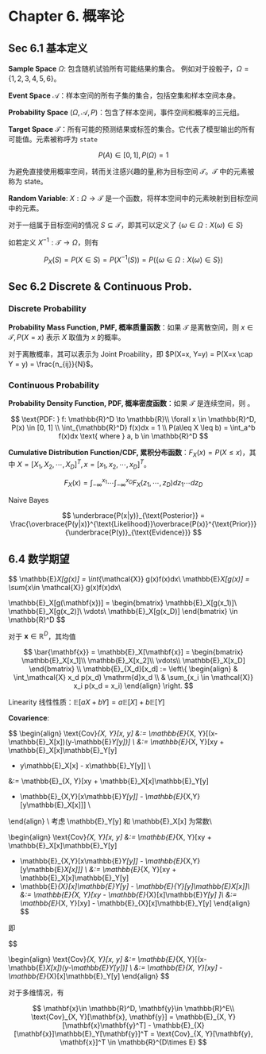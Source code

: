 # Chapter 6. 概率论

## Sec 6.1 基本定义

**Sample Space** $\Omega$: 包含随机试验所有可能结果的集合。
例如对于投骰子，$\Omega = \{1, 2, 3, 4, 5, 6\}$。

**Event Space** $\mathcal{A}$：样本空间的所有子集的集合，包括空集和样本空间本身。

**Probability Space** $(\Omega, \mathcal{A}, P)$：包含了样本空间，事件空间和概率的三元组。



**Target Space** $\mathcal{T}$：所有可能的预测结果或标签的集合。它代表了模型输出的所有可能值。元素被称呼为 `state`

$$
P(A)\in [0, 1], P(\Omega) = 1
$$

为避免直接使用概率空间，转而关注感兴趣的量,称为目标空间 $\mathcal{T}$。$\mathcal{T}$ 中的元素被称为 state。

**Random Variable**: $X: \Omega \rightarrow \mathcal{T}$ 是一个函数，将样本空间中的元素映射到目标空间中的元素。

对于一组属于目标空间的情况 $S\subseteq \mathcal{T}$，即其可以定义了 $\{\omega \in \Omega: X(\omega)\in S\}$

如若定义 $X^{-1}: \mathcal{T} \to \Omega$，则有

$$
P_X(S) = P(X \in S) = P(X^{-1}(S)) = P(\{\omega \in \Omega: X(\omega)\in S\})
$$

## Sec 6.2 Discrete & Continuous Prob.

### Discrete Probability

**Probability Mass Function, PMF, 概率质量函数**：如果 $\mathcal{T}$ 是离散空间，则 $x\in \mathcal{T}, P(X= x)$ 表示 $X$ 取值为 $x$ 的概率。

对于离散概率，其可以表示为 Joint Proability，即 $P(X=x, Y=y) = P(X=x \cap Y = y) = \frac{n_{ij}}{N}$。

### Continuous Probability

**Probability Density Function, PDF, 概率密度函数**：如果 $\mathcal{T}$ 是连续空间，则 。


$$
\text{PDF: } f: \mathbb{R}^D \to \mathbb{R}\\
\forall x \in \mathbb{R}^D, P(x) \in [0, 1] \\
\int_{\mathbb{R}^D} f(x)dx = 1 \\
P(a\leq X \leq b) = \int_a^b f(x)dx \text{  where  } a, b \in \mathbb{R}^D
$$


**Cumulative Distribution Function/CDF, 累积分布函数**：$F_X(x) = P(X\leq x)$，其中 $X = [X_1, X_2, \cdots, X_D]^T, x = [x_1, x_2, \cdots, x_D]^T$。

$$
F_X(x) = \int_{-\infty}^{x_1}\cdots\int_{-\infty}^{x_D} F_X(z_1, \cdots, z_D)dz_1\cdots dz_D
$$

Naive Bayes

$$
\underbrace{P(x|y)}_{\text{Posterior}} = \frac{\overbrace{P(y|x)}^{\text{Likelihood}}\overbrace{P(x)}^{\text{Prior}}}{\underbrace{P(y)}_{\text{Evidence}}}
$$

## 6.4 数学期望

$$
\mathbb{E}_X[g(x)] = \int_{\mathcal{X}} g(x)f(x)dx\\
\mathbb{E}_X[g(x)] = \sum_{x\in \mathcal{X}} g(x)f(x)dx\\


\mathbb{E}_X[g(\mathbf{x})] = \begin{bmatrix}
\mathbb{E}_X[g(x_1)]\\
\mathbb{E}_X[g(x_2)]\\
\vdots\\
\mathbb{E}_X[g(x_D)]
\end{bmatrix}
\in \mathbb{R}^D
$$

对于 $\mathbf{x} \in \mathbb{R}^D$，其均值

$$
\bar{\mathbf{x}} = 
\mathbb{E}_X[\mathbf{x}] = \begin{bmatrix}
\mathbb{E}_X[x_1]\\
\mathbb{E}_X[x_2]\\
\vdots\\
\mathbb{E}_X[x_D]
\end{bmatrix}
\\
\mathbb{E}_{X_d}[x_d] := \left\{
\begin{align}
& \int_\mathcal{X} x_d p(x_d) \mathrm{d}x_d \\
& \sum_{x_i \in \mathcal{X}} x_i p(x_d = x_i)
\end{align}
\right.
$$

Linearity 线性性质：$\mathbb{E}[aX + bY] = a\mathbb{E}[X] + b\mathbb{E}[Y]$

**Covarience**: 

$$
\begin{align}
\text{Cov}_{X, Y}[x, y] &:= \mathbb{E}_{X, Y}[(x-\mathbb{E}_X[x])(y-\mathbb{E}_Y[y])] \\
&:= \mathbb{E}_{X, Y}[xy + \mathbb{E}_X[x]\mathbb{E}_Y[y]
- y\mathbb{E}_X[x]  - x\mathbb{E}_Y[y]] \\

&:= \mathbb{E}_{X, Y}[xy + \mathbb{E}_X[x]\mathbb{E}_Y[y]
- \mathbb{E}_{X,Y}[x\mathbb{E}_Y[y]] - \mathbb{E}_{X,Y}[y\mathbb{E}_X[x]]] \\

\end{align}
\\
考虑 \mathbb{E}_Y[y] 和 \mathbb{E}_X[x] 为常数\\

\begin{align}
\text{Cov}_{X, Y}[x, y] 
&:= \mathbb{E}_{X, Y}[xy + \mathbb{E}_X[x]\mathbb{E}_Y[y]
- \mathbb{E}_{X,Y}[x\mathbb{E}_Y[y]] - \mathbb{E}_{X,Y}[y\mathbb{E}_X[x]]] \\
&:= \mathbb{E}_{X, Y}[xy + \mathbb{E}_X[x]\mathbb{E}_Y[y]
- \mathbb{E}_{X}[x]\mathbb{E}_Y[y] - \mathbb{E}_{Y}[y]\mathbb{E}_X[x]]\\
&:= \mathbb{E}_{X, Y}[xy - \mathbb{E}_{X}[x]\mathbb{E}_Y[y] ]\\
&:= \mathbb{E}_{X, Y}[xy] - \mathbb{E}_{X}[x]\mathbb{E}_Y[y]
\end{align}
$$

即

$$

\begin{align}
\text{Cov}_{X, Y}[x, y] &:= \mathbb{E}_{X, Y}[(x-\mathbb{E}_X[x])(y-\mathbb{E}_Y[y])] \\
&:= \mathbb{E}_{X, Y}[xy] - \mathbb{E}_{X}[x]\mathbb{E}_Y[y]
\end{align}
$$

对于多维情况，有

$$
\mathbf{x}\in \mathbb{R}^D, \mathbf{y}\in \mathbb{R}^E\\
\text{Cov}_{X, Y}[\mathbf{x}, \mathbf{y}] = \mathbb{E}_{X, Y}[\mathbf{x}\mathbf{y}^T] - \mathbb{E}_{X}[\mathbf{x}]\mathbb{E}_Y[\mathbf{y}]^T = \text{Cov}_{X, Y}[\mathbf{y}, \mathbf{x}]^T \in \mathbb{R}^{D\times E}
$$
